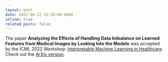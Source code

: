 ```yaml
---
layout: post
date: 2022-06-22 15:59:00-0400
inline: true
related_posts: false
---
```

The paper **Analyzing the Effects of Handling Data Imbalance on Learned Features from Medical Images by Looking Into the Models** was accepted by the ICML 2022 Workshop:
[Interpretable Machine Learning in Healthcare](https://sites.google.com/view/imlh2022/home). Check out the [ArXiv version](https://arxiv.org/pdf/2204.01729.pdf).
